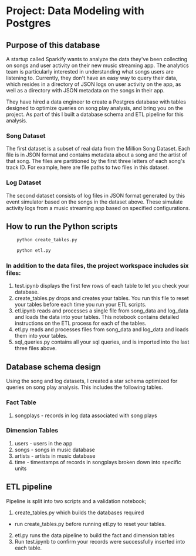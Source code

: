 # Project: Data Modeling with Postgres

## Purpose of this database

A startup called Sparkify wants to analyze the data they've been collecting on songs and user activity on their new music streaming app. The analytics team is particularly interested in understanding what songs users are listening to. Currently, they don't have an easy way to query their data, which resides in a directory of JSON logs on user activity on the app, as well as a directory with JSON metadata on the songs in their app.

They have hired a data engineer to create a Postgres database with tables designed to optimize queries on song play analysis, and bring you on the project. As part of this I built a database schema and ETL pipeline for this analysis.

### Song Dataset
The first dataset is a subset of real data from the Million Song Dataset. Each file is in JSON format and contains metadata about a song and the artist of that song. The files are partitioned by the first three letters of each song's track ID. For example, here are file paths to two files in this dataset.

### Log Dataset
The second dataset consists of log files in JSON format generated by this event simulator based on the songs in the dataset above. These simulate activity logs from a music streaming app based on specified configurations.

## How to run the Python scripts

```bash
    python create_tables.py 
```

```bash
    python etl.py 
```


### In addition to the data files, the project workspace includes six files:

1. test.ipynb displays the first few rows of each table to let you check your database.
2. create_tables.py drops and creates your tables. You run this file to reset your tables before each time you run your ETL scripts.
3. etl.ipynb reads and processes a single file from song_data and log_data and loads the data into your tables. This notebook contains detailed instructions on the ETL process for each of the tables.
4. etl.py reads and processes files from song_data and log_data and loads them into your tables. 
5. sql_queries.py contains all your sql queries, and is imported into the last three files above.

## Database schema design

Using the song and log datasets, I created a star schema optimized for queries on song play analysis. This includes the following tables.

### Fact Table
1. songplays - records in log data associated with song plays 

### Dimension Tables
1. users - users in the app
2. songs - songs in music database
3. artists - artists in music database
4. time - timestamps of records in songplays broken down into specific units

## ETL pipeline

Pipeline is split into two scripts and a validation notebook; 
1. create_tables.py which builds the databases required 
- run create_tables.py before running etl.py to reset your tables. 
2. etl.py runs the data pipeline to build the fact and dimension tables 
3. Run test.ipynb to confirm your records were successfully inserted into each table.